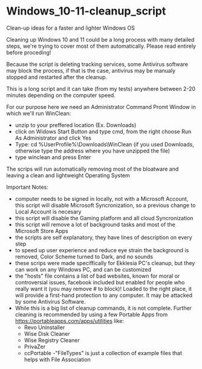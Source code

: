 # Windows_10-11-cleanup_script
Clean-up ideas for a faster and lighter Windows OS

Cleaning up Windows 10 and 11 could be a long process with many detailed steps, we're trying to cover most of them automatically.
Please read entirely before proceding!

Because the script is deleting tracking services, some Antivirus software may block the process, if that is the case,
antivirus may be manualy stopped and restarted after the cleanup.

This is a long script and it can take (from my tests) anywhere between 2-20 minutes depending on the computer speed.

For our purpose here we need an Administrator Command Promt Window in which we'll run WinClean:
- unzip to your preffered location (Ex. Downloads)
- click on Widows Start Button and type cmd, from the right choose Run As Administrator and click Yes
- Type: cd %UserProfile%\Downloads\WinClean (if you used Downloads, otherwise type the address where you have unzipped the file)
- type winclean and press Enter

The scrips will run automatically removing most of the bloatware and leaving a clean and lightweight Operating System

Important Notes:
- computer needs to be signed in locally, not with a Microsoft Account, this script will disable Microsoft Syncronization,
    so a previous change to Local Account is necesary
- this script will disable the Gaming platform and all cloud Syncronization
- this script will remove a lot of background tasks and most of the Microsoft Store Apps
- the scripts are self explanatory, they have lines of description on every step
- to speed up user experience and reduce eye strain the background is removed, Color Scheme turned to Dark, and no sounds
- these scrips were made speciffically for Ekklesia PC's cleanup, but they can work on any Windows PC, and can be customized
- the "hosts" file contains a list of bad websites, known for moral or controversial issues, facebook included but enabled for people who really want it (you may remove # to block)! Loaded to the right place, it will provide a first-hand protection to any computer. It may be attacked by some Antivirus Software.
- While this is a big list of cleanup commands, it is not complete. Further cleaning is recommended by 
    using a few Portable Apps from https://portableapps.com/apps/utilities like:
    - Revo Uninstaller
    - Wise Disk Cleaner
    - Wise Registry Cleaner
    - PrivaZer
    - ccPortable
-"FileTypes" is just a collection of example files that helps with File Association
